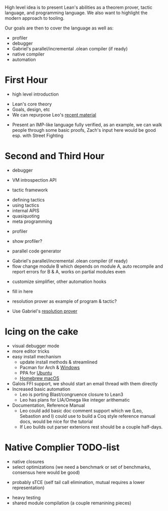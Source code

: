 High level idea is to present Lean's abilities as a theorem prover, tactic language, and programming language. We also want
to highlight the modern approach to tooling. 

Our goals are then to cover the language as well as:

- profiler
- debugger
- Gabriel's parallel/incremental .olean compiler (if ready)
- native compiler
- automation
 
# First Hour
- high level introduction
 * Lean's core theory
 * Goals, design, etc 
 * We can repurpose Leo's [recent material](https://github.com/leanprover/presentations/tree/master/20161024_ICTAC)
- Present an IMP-like language fully verified, as an example, we can walk people through
  some basic proofs, Zach's input here would be good esp. with Street Fighting

# Second and Third Hour
- debugger
 * VM introspection API
- tactic framework 
 * defining tactics
 * using tactics
 * internal APIS
 * quasiquoting
 * meta programming
- profiler
 * show profiler? 
- parallel code generator
 * Gabriel's parallel/incremental .olean compiler (if ready)
 * flow change module B which depends on module A, 
   auto recompile and report errors for B & A, 
   works on partial modules even
- customize simplifier, other automation hooks
 * fill in here
- resolution prover as example of program & tactic? 
 * Use Gabriel's [resolution prover](https://github.com/leanprover/library_dev/tree/master/automation/super)

# Icing on the cake
- visual debugger mode
- more editor tricks
- easy install mechanism
  * update install methods & streamlined
  * Pacman for Arch & [Windows](http://msys2.github.io/)
  * PPA for [Ubuntu](https://github.com/leanprover/ppa-updater)
  * [Homebrew macOS](https://github.com/leanprover/homebrew-lean)
- Galois FFI support, we should start an email thread with them directly
- Increased basic automation
  * Leo is porting Blast/congruence closure to Lean3
  * Leo has plans for LIA/Omega like integer arithematic
- Documentation, Reference Manual 
  * Leo could add basic doc comment support which we (Leo, Sebastion and I) could use
    to build a Coq style reference manual docs, would be nice for the tutorial 
  * If Leo builds out parser extenions rest should be a couple half-days.

# Native Complier TODO-list
- native closures
- select optimizations (we need a benchmark  or set of benchmarks, consensus here would be good)
 * probably sTCE (self tail call elimination, mutual requires a lower representation) 
- heavy testing
- shared module compilation (a couple remanining pieces)
